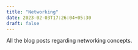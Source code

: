 ```yaml
---
title: "Networking"
date: 2023-02-03T17:26:04+05:30
draft: false
---
```


All the blog posts regarding networking concepts.
